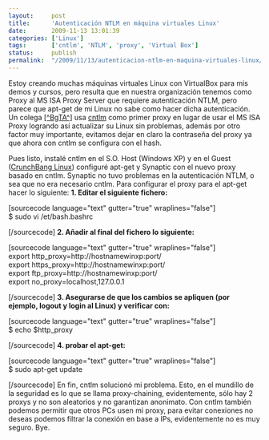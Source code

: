 ```yaml
---
layout:     post
title:      'Autenticación NTLM en máquina virtuales Linux'
date:       2009-11-13 13:01:39
categories: ['Linux']
tags:       ['cntlm', 'NTLM', 'proxy', 'Virtual Box']
status:     publish 
permalink:  "/2009/11/13/autenticacion-ntlm-en-maquina-virtuales-linux/"
---
```

Estoy creando muchas máquinas virtuales Linux con VirtualBox para mis demos y cursos, pero resulta que en nuestra organización tenemos como Proxy al MS ISA Proxy Server que requiere autenticación NTLM, pero parece que apt-get de mi Linux no sabe como hacer dicha autenticación.
Un colega [[^BgTA^]](http://blog.bgta.ne) usa [cntlm](http://cntlm.sourceforge.net) como primer proxy en lugar de usar el MS ISA Proxy logrando así actualizar su Linux sin problemas, además por otro factor muy importante, evitamos dejar en claro la contraseña del proxy ya que ahora con cntlm se configura con el hash.  

<!-- more -->  
Pues listo, instalé cntlm en el S.O. Host (Windows XP) y en el Guest ([CrunchBang Linux](http://crunchbanglinux.org/)) configuré apt-get y Synaptic con el nuevo proxy basado en cntlm. Synaptic no tuvo problemas en la autenticación NTLM, o sea que no era necesario cntlm.
Para configurar el proxy para el apt-get hacer lo siguiente:
 **1\. Editar el siguiente fichero:**

[sourcecode language="text" gutter="true" wraplines="false"]  
$ sudo vi /et/bash.bashrc  

[/sourcecode]
 **2\. Añadir al final del fichero lo siguiente:**

[sourcecode language="text" gutter="true" wraplines="false"]  
export http_proxy=http://hostnamewinxp:port/  
export https_proxy=http://hostnamewinxp:port/  
export ftp_proxy=http://hostnamewinxp:port/  
export no_proxy=localhost,127.0.0.1  

[/sourcecode]
 **3\. Asegurarse de que los cambios se apliquen (por ejemplo, logout y login al Linux) y verificar con:**

[sourcecode language="text" gutter="true" wraplines="false"]  
$ echo $http_proxy  

[/sourcecode]
 **4\. probar el apt-get:**

[sourcecode language="text" gutter="true" wraplines="false"]  
$ sudo apt-get update  

[/sourcecode]
En fin, cntlm solucionó mi problema. Esto, en el mundillo de la seguridad es lo que se llama proxy-chaining, evidentemente, sólo hay 2 proxys y no son aleatorios y no garantizan anonimato.
Con cntlm también podemos permitir que otros PCs usen mi proxy, para evitar conexiones no deseas podemos filtrar la conexión en base a IPs, evidentemente no es muy seguro.
Bye.
